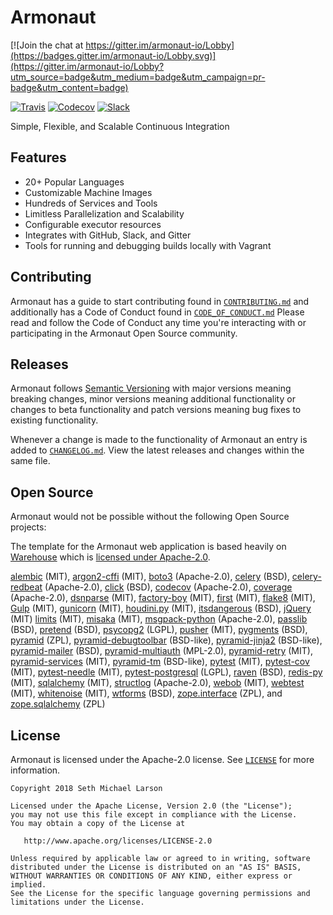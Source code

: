 # Armonaut

[![Join the chat at https://gitter.im/armonaut-io/Lobby](https://badges.gitter.im/armonaut-io/Lobby.svg)](https://gitter.im/armonaut-io/Lobby?utm_source=badge&utm_medium=badge&utm_campaign=pr-badge&utm_content=badge)

[![Travis](https://img.shields.io/travis/SethMichaelLarson/Armonaut/master.svg)](https://travis-ci.org/SethMichaelLarson/Armonaut)
[![Codecov](https://img.shields.io/codecov/c/github/SethMichaelLarson/Armonaut/master.svg)](https://codecov.io/gh/SethMichaelLarson/Armonaut)
[![Slack](https://img.shields.io/badge/slack-%23dev-brightgreen.svg)](https://armonaut.slack.com)

Simple, Flexible, and Scalable Continuous Integration

## Features

- 20+ Popular Languages
- Customizable Machine Images
- Hundreds of Services and Tools
- Limitless Parallelization and Scalability
- Configurable executor resources
- Integrates with GitHub, Slack, and Gitter
- Tools for running and debugging builds locally with Vagrant

## Contributing

Armonaut has a guide to start contributing found in [`CONTRIBUTING.md`](https://github.com/SethMichaelLarson/Armonaut/blob/master/CONTRIBUTING.md)
and additionally has a Code of Conduct found in [`CODE_OF_CONDUCT.md`](https://github.com/SethMichaelLarson/Armonaut/blob/master/CODE_OF_CONDUCT.md)
Please read and follow the Code of Conduct any time you're interacting with or participating in the Armonaut Open Source community.

## Releases

Armonaut follows [Semantic Versioning](http://semver.org/spec/v2.0.0.html)
with major versions meaning breaking changes,
minor versions meaning additional functionality or changes to beta functionality
and patch versions meaning bug fixes to existing functionality.

Whenever a change is made to the functionality of Armonaut an entry is added to
[`CHANGELOG.md`](https://github.com/SethMichaelLarson/Armonaut/blob/master/CHANGELOG.md).
View the latest releases and changes within the same file.

## Open Source

Armonaut would not be possible without the following Open Source projects:

The template for the Armonaut web application is based heavily on [Warehouse](https://github.com/pypa/warehouse)
which is [licensed under Apache-2.0](https://github.com/pypa/warehouse/blob/master/LICENSE). 

[alembic](https://bitbucket.org/zzzeek/alembic) (MIT),
[argon2-cffi](https://github.com/hynek/argon2_cffi) (MIT),
[boto3](https://boto3.readthedocs.io/en/latest/) (Apache-2.0),
[celery](http://celeryproject.org/) (BSD),
[celery-redbeat](https://github.com/sibson/redbeat) (Apache-2.0),
[click](http://github.com/mitsuhiko/click) (BSD),
[codecov](http://github.com/codecov/codecov-python) (Apache-2.0),
[coverage](https://bitbucket.org/ned/coveragepy) (Apache-2.0),
[dsnparse](http://github.com/Jaymon/dsnparse) (MIT),
[factory-boy](http://factoryboy.readthedocs.io/en/latest/) (MIT),
[first](https://github.com/hynek/first/) (MIT),
[flake8](https://gitlab.com/pycqa/flake8) (MIT),
[Gulp](https://github.com/gulpjs/gulp) (MIT),
[gunicorn](http://gunicorn.org/) (MIT),
[houdini.py](http://python-houdini.61924.nl/) (MIT),
[itsdangerous](http://github.com/mitsuhiko/itsdangerous) (BSD),
[jQuery](https://jquery.org) (MIT)
[limits](https://limits.readthedocs.org/) (MIT),
[misaka](https://github.com/FSX/misaka) (MIT),
[msgpack-python](http://msgpack.org/) (Apache-2.0),
[passlib](https://bitbucket.org/ecollins/passlib) (BSD),
[pretend](https://github.com/alex/pretend) (BSD),
[psycopg2](http://initd.org/psycopg/) (LGPL),
[pusher](https://pusher.com) (MIT),
[pygments](http://pygments.org/) (BSD),
[pyramid](https://trypyramid.com/) (ZPL),
[pyramid-debugtoolbar](https://docs.pylonsproject.org/projects/pyramid-debugtoolbar/en/latest/) (BSD-like),
[pyramid-jinja2](https://github.com/Pylons/pyramid_jinja2) (BSD-like),
[pyramid-mailer](http://docs.pylonsproject.org/projects/pyramid-mailer/en/latest/) (BSD),
[pyramid-multiauth](https://github.com/mozilla-services/pyramid_multiauth) (MPL-2.0),
[pyramid-retry](https://github.com/Pylons/pyramid_retry) (MIT),
[pyramid-services](https://github.com/mmerickel/pyramid_services) (MIT),
[pyramid-tm](http://docs.pylonsproject.org/projects/pyramid-tm/en/latest/) (BSD-like),
[pytest](http://pytest.org/) (MIT),
[pytest-cov](https://github.com/pytest-dev/pytest-cov) (MIT),
[pytest-needle](https://github.com/jlane9/pytest-needle) (MIT),
[pytest-postgresql](https://github.com/ClearcodeHQ/pytest-postgresql) (LGPL),
[raven](https://github.com/getsentry/raven-python) (BSD),
[redis-py](http://github.com/andymccurdy/redis-py) (MIT),
[sqlalchemy](http://sqlalchemy.org/) (MIT),
[structlog](http://www.structlog.org/) (Apache-2.0),
[webob](http://webob.org/) (MIT),
[webtest](http://webtest.pythonpaste.org/) (MIT),
[whitenoise](http://whitenoise.evans.io/) (MIT),
[wtforms](http://wtforms.simplecodes.com/) (BSD),
[zope.interface](https://github.com/zopefoundation/zope.interface) (ZPL), and
[zope.sqlalchemy](http://pypi.python.org/pypi/zope.sqlalchemy) (ZPL)

## License

Armonaut is licensed under the Apache-2.0 license. See
[`LICENSE`](https://github.com/SethMichaelLarson/Armonaut/blob/master/LICENSE)
for more information.

```
Copyright 2018 Seth Michael Larson

Licensed under the Apache License, Version 2.0 (the "License");
you may not use this file except in compliance with the License.
You may obtain a copy of the License at

   http://www.apache.org/licenses/LICENSE-2.0

Unless required by applicable law or agreed to in writing, software
distributed under the License is distributed on an "AS IS" BASIS,
WITHOUT WARRANTIES OR CONDITIONS OF ANY KIND, either express or implied.
See the License for the specific language governing permissions and
limitations under the License.
```
